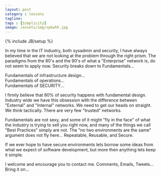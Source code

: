 ```yaml
---
layout: post
category : lessons
tagline: 
tags : [Simplicity]
image: /assets/img/vpkwhh.jpg
---
```

{% include JB/setup %}

In my time in the IT Industry, both sysadmin and security, I have always believed that we are not looking at the problem through the right prism. The paradigms from the 80's and the 90's of what a "Enterprise" network is, do not seem to apply now. Security breaks down to Fundamentals...

Fundamentals of infrastructure design...<br>
Fundamentals of operations...<br>
Fundamentals of SECURITY...<br>

I firmly believe that 80% of security happens with fundamental design. Industry wide we have this obsession with the difference between "External" and "Internal" networks. We need to get our heads on straight. We think tactically. There are very few "trusted" networks. 

Fundamentals are not sexy, and some of it might "fly in the face" of what the industry is trying to sell you right now, and many of the things we call "Best Practices" simply are not. The "no two environments are the same" argument does not fly here... Repeatable, Reusable, and Secure. 

If we ever hope to have secure environments lets borrow some ideas from what we expect of software development, but more then anything lets keep it simple.

I welcome and encourage you to contact me. Comments, Emails, Tweets... Bring it on...